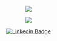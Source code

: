 <p align="center">
  <img align="center" src="https://github-readme-stats.vercel.app/api?username=mdivs&show_icons=true&theme=midnight-purple"> 
</p>

<p align="center">
  <img align="center" src="https://github-readme-stats.vercel.app/api/top-langs/?username=mdivs&layout=compact&theme=midnight-purple"> 
</p>

<p align="center">
<a href="https://www.linkedin.com/in/mdivs/" target="blank">
<img alt="Linkedin Badge" src="https://img.shields.io/badge/-Maicon%20Santos-563D7C?style=flat-square&logo=Linkedin&logoColor=white&link=https://www.linkedin.com/in/mdivs/"/>
</a>
</p>

<!--
**MDIVS/MDIVS** is a ✨ _special_ ✨ repository because its `README.md` (this file) appears on your GitHub profile.

Here are some ideas to get you started:

- 🔭 I’m currently working on ...
- 🌱 I’m currently learning ...
- 👯 I’m looking to collaborate on ...
- 🤔 I’m looking for help with ...
- 💬 Ask me about ...
- 📫 How to reach me: ...
- 😄 Pronouns: ...
- ⚡ Fun fact: ...
-->
